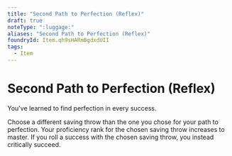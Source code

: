 ```yaml
---
title: "Second Path to Perfection (Reflex)"
draft: true
noteType: ":luggage:"
aliases: "Second Path to Perfection (Reflex)"
foundryId: Item.qh9sHARmBgdxdUII
tags:
  - Item
---
```


# Second Path to Perfection (Reflex)

You've learned to find perfection in every success.

Choose a different saving throw than the one you chose for your path to perfection. Your proficiency rank for the chosen saving throw increases to master. If you roll a success with the chosen saving throw, you instead critically succeed.
